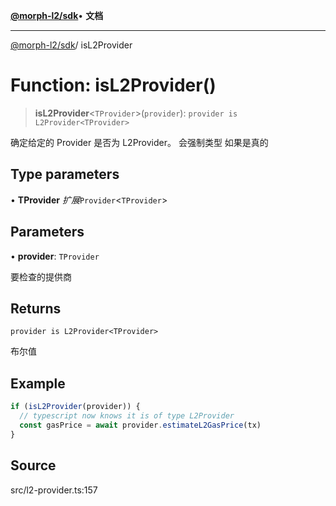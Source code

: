 [**@morph-l2/sdk**](../globals.md)• **文档**

***

[@morph-l2/sdk](../globals.md)/ isL2Provider

# Function: isL2Provider()

> **isL2Provider**\<`TProvider`\>(`provider`): `provider is L2Provider<TProvider>`

确定给定的 Provider 是否为 L2Provider。  会强制类型
如果是真的

## Type parameters

• **TProvider** *扩展*`Provider`\<`TProvider`\>

## Parameters

• **provider**: `TProvider`

要检查的提供商

## Returns

`provider is L2Provider<TProvider>`

布尔值

## Example

```ts
if (isL2Provider(provider)) {
  // typescript now knows it is of type L2Provider
  const gasPrice = await provider.estimateL2GasPrice(tx)
}
```

## Source

src/l2-provider.ts:157
